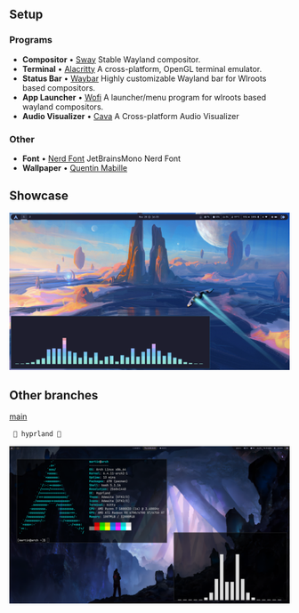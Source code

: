 ## Setup
### Programs
* **Compositor** • [Sway](https://github.com/swaywm/sway) Stable Wayland compositor.
* **Terminal** • [Alacritty](https://github.com/alacritty/alacritty) A cross-platform, OpenGL terminal emulator. 
* **Status Bar** • [Waybar](https://github.com/Alexays/Waybar) Highly customizable Wayland bar for Wlroots based compositors.
* **App Launcher** • [Wofi](https://hg.sr.ht/~scoopta/wofi) A launcher/menu program for wlroots based wayland compositors.
* **Audio Visualizer** • [Cava](https://github.com/karlstav/cava) A Cross-platform Audio Visualizer 
### Other
* **Font** • [Nerd Font](https://www.nerdfonts.com/font-downloads) JetBrainsMono Nerd Font 
* **Wallpaper** • [Quentin Mabille](https://cdna.artstation.com/p/assets/images/images/060/317/110/4k/quentin-mabille-closeup-v2.jpg)
## Showcase
![Screenshot](/assets/laptop.png?raw=true)

## Other branches
[main ](https://github.com/martin-coding/dotfiles/tree/main)
```ocaml
 🎨 hyprland 🎨
```
![Screenshot](https://github.com/martin-coding/dotfiles/blob/main/assets/screenshot.png?raw=true)
